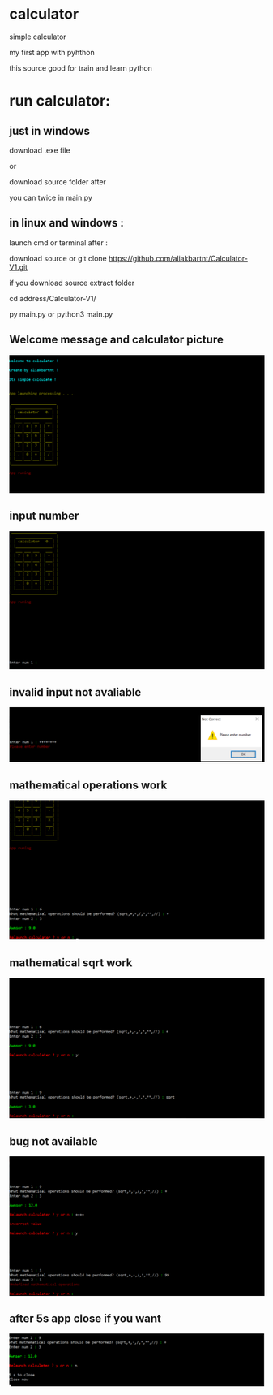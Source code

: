 # calculator

simple calculator

my first app with pyhthon

this source good for train and learn python

# run calculator:
## just in windows 
download .exe file 

or

download source folder after 

you can twice in main.py
## in linux and windows : 
launch cmd or terminal after :

download source or git clone https://github.com/aliakbartnt/Calculator-V1.git

if you download source extract folder 

cd address/Calculator-V1/ 

py main.py    or python3 main.py


## Welcome message and calculator picture
![Welcome message and calculate picture](/images/first.png)
## input number
![input number](/images/input1.png)
## invalid input not avaliable
![invalid input not avaliable](/images/num-error.png)
## mathematical operations work
![mathematical operations work](/images/plus-work.png)
## mathematical sqrt work
![mathematical sqrt work](/images/sqrt-work.png)
## bug not available
![bug not available](/images/try-bug.png)
## after 5s app close if you want
![after 5s app close if you want](/images/end.png)
